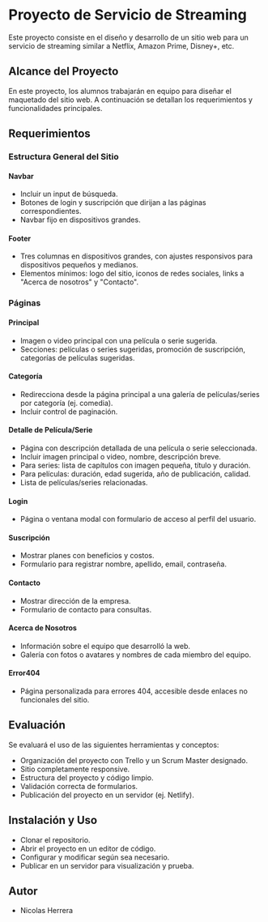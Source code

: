 # Proyecto de Servicio de Streaming

Este proyecto consiste en el diseño y desarrollo de un sitio web para un servicio de streaming similar a Netflix, Amazon Prime, Disney+, etc.

## Alcance del Proyecto

En este proyecto, los alumnos trabajarán en equipo para diseñar el maquetado del sitio web. A continuación se detallan los requerimientos y funcionalidades principales.

## Requerimientos

### Estructura General del Sitio

#### Navbar

- Incluir un input de búsqueda.
- Botones de login y suscripción que dirijan a las páginas correspondientes.
- Navbar fijo en dispositivos grandes.

#### Footer

- Tres columnas en dispositivos grandes, con ajustes responsivos para dispositivos pequeños y medianos.
- Elementos mínimos: logo del sitio, iconos de redes sociales, links a "Acerca de nosotros" y "Contacto".

### Páginas

#### Principal

- Imagen o video principal con una película o serie sugerida.
- Secciones: películas o series sugeridas, promoción de suscripción, categorías de películas sugeridas.

#### Categoría

- Redirecciona desde la página principal a una galería de películas/series por categoría (ej. comedia).
- Incluir control de paginación.

#### Detalle de Película/Serie

- Página con descripción detallada de una película o serie seleccionada.
- Incluir imagen principal o video, nombre, descripción breve.
- Para series: lista de capítulos con imagen pequeña, título y duración.
- Para películas: duración, edad sugerida, año de publicación, calidad.
- Lista de películas/series relacionadas.

#### Login

- Página o ventana modal con formulario de acceso al perfil del usuario.

#### Suscripción

- Mostrar planes con beneficios y costos.
- Formulario para registrar nombre, apellido, email, contraseña.

#### Contacto

- Mostrar dirección de la empresa.
- Formulario de contacto para consultas.

#### Acerca de Nosotros

- Información sobre el equipo que desarrolló la web.
- Galería con fotos o avatares y nombres de cada miembro del equipo.

#### Error404

- Página personalizada para errores 404, accesible desde enlaces no funcionales del sitio.

## Evaluación

Se evaluará el uso de las siguientes herramientas y conceptos:

- Organización del proyecto con Trello y un Scrum Master designado.
- Sitio completamente responsive.
- Estructura del proyecto y código limpio.
- Validación correcta de formularios.
- Publicación del proyecto en un servidor (ej. Netlify).

## Instalación y Uso

- Clonar el repositorio.
- Abrir el proyecto en un editor de código.
- Configurar y modificar según sea necesario.
- Publicar en un servidor para visualización y prueba.

## Autor

- Nicolas Herrera
